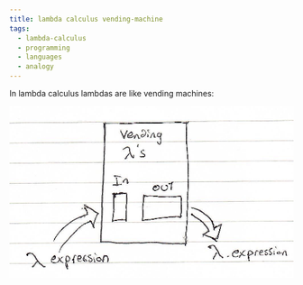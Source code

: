 ```yaml
---
title: lambda calculus vending-machine
tags:
  - lambda-calculus
  - programming
  - languages
  - analogy
---
```


In lambda calculus lambdas are like vending machines:

![lambda machine](./static/lambdaMachine.jpeg)
